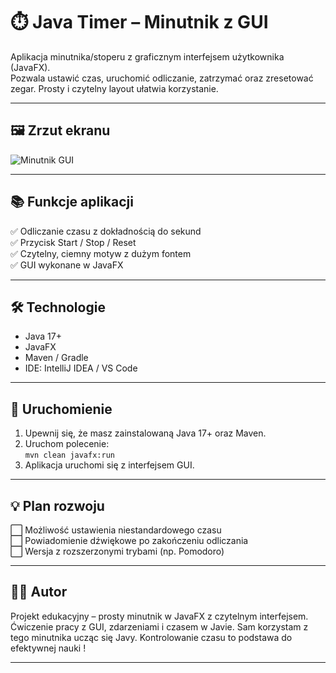 # ⏱️ Java Timer – Minutnik z GUI

Aplikacja minutnika/stoperu z graficznym interfejsem użytkownika (JavaFX).  
Pozwala ustawić czas, uruchomić odliczanie, zatrzymać oraz zresetować zegar. Prosty i czytelny layout ułatwia korzystanie.

---

## 🖼️ Zrzut ekranu

![Minutnik GUI](/resources/minutnik.png)

---

## 📚 Funkcje aplikacji

✅ Odliczanie czasu z dokładnością do sekund  
✅ Przycisk Start / Stop / Reset  
✅ Czytelny, ciemny motyw z dużym fontem  
✅ GUI wykonane w JavaFX

---

## 🛠 Technologie

- Java 17+  
- JavaFX  
- Maven / Gradle  
- IDE: IntelliJ IDEA / VS Code

---

## 🔧 Uruchomienie

1. Upewnij się, że masz zainstalowaną Java 17+ oraz Maven.
2. Uruchom polecenie:  
   `mvn clean javafx:run`
3. Aplikacja uruchomi się z interfejsem GUI.

---

## 💡 Plan rozwoju

⬜ Możliwość ustawienia niestandardowego czasu  
⬜ Powiadomienie dźwiękowe po zakończeniu odliczania  
⬜ Wersja z rozszerzonymi trybami (np. Pomodoro)

---

## 👨‍💻 Autor

Projekt edukacyjny – prosty minutnik w JavaFX z czytelnym interfejsem.
Ćwiczenie pracy z GUI, zdarzeniami i czasem w Javie.
Sam korzystam z tego minutnika ucząc się Javy.
Kontrolowanie czasu to podstawa do efektywnej nauki !

---

